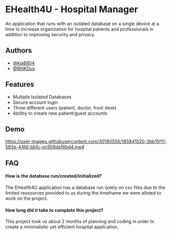 
# EHealth4U - Hospital Manager

An application that runs with an isolated database on a single
device at a time to increase organization for hospital patients 
and professionals in addition to improving security and privacy.
## Authors

- [@kia8804](https://www.github.com/kia8804)
- [@BNKDuy](https://github.com/BNKDuy)


## Features

- Multiple Isolated Databases
- Secure account login
- Three different users (patient, doctor, front desk)
- Abilitiy to create new patient/guest accounts
## Demo


https://user-images.githubusercontent.com/30180556/185841520-3bb15f11-593e-44fd-bb1c-ec959da16bd4.mp4


## FAQ

#### How is the database run/created/initialized?

The EHealth4U application has a database run solely on csv files due
to the limited ressources provided to us during the timeframe we were
alloted to work on the project.

#### How long did it take to complete this project?

This project took us about 2 months of planning and coding
in order to create a minimalistic yet efficient hospital application.

